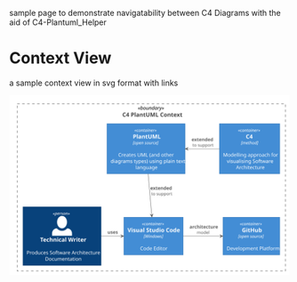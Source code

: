sample page to demonstrate navigatability between C4 Diagrams with the aid of C4-Plantuml_Helper

# Context View

a sample context view in svg format with links

<img class="fit-picture"
     src="../C4 Model Helper Context.svg"
     alt="Sample Comtext View">

